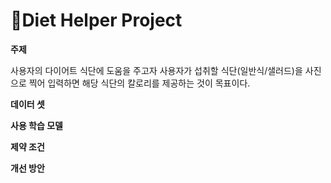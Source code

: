 # 📁Diet Helper Project

**주제**

사용자의 다이어트 식단에 도움을 주고자 사용자가 섭취할 식단(일반식/샐러드)을 사진으로 찍어 입력하면 해당 식단의 칼로리를 제공하는 것이 목표이다.

**데이터 셋**

**사용 학습 모델**

**제약 조건**

**개선 방안**
